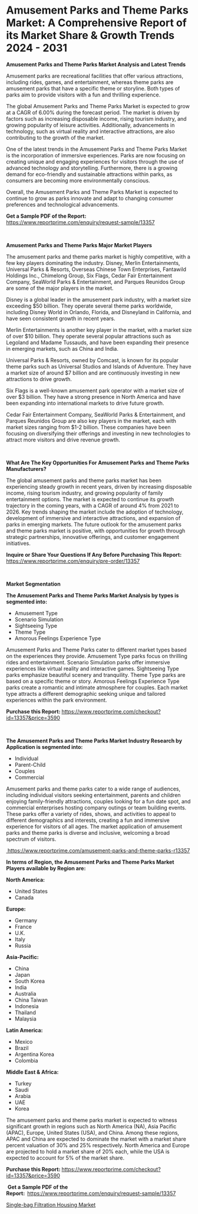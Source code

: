 <p><h1>Amusement Parks and Theme Parks Market: A Comprehensive Report of its Market Share & Growth Trends 2024 - 2031</h1></p><p><strong>Amusement Parks and Theme Parks Market Analysis and Latest Trends</strong></p>
<p><p>Amusement parks are recreational facilities that offer various attractions, including rides, games, and entertainment, whereas theme parks are amusement parks that have a specific theme or storyline. Both types of parks aim to provide visitors with a fun and thrilling experience.</p><p>The global Amusement Parks and Theme Parks Market is expected to grow at a CAGR of 6.00% during the forecast period. The market is driven by factors such as increasing disposable income, rising tourism industry, and growing popularity of leisure activities. Additionally, advancements in technology, such as virtual reality and interactive attractions, are also contributing to the growth of the market.</p><p>One of the latest trends in the Amusement Parks and Theme Parks Market is the incorporation of immersive experiences. Parks are now focusing on creating unique and engaging experiences for visitors through the use of advanced technology and storytelling. Furthermore, there is a growing demand for eco-friendly and sustainable attractions within parks, as consumers are becoming more environmentally conscious.</p><p>Overall, the Amusement Parks and Theme Parks Market is expected to continue to grow as parks innovate and adapt to changing consumer preferences and technological advancements.</p></p>
<p><strong>Get a Sample PDF of the Report:&nbsp;</strong> <a href="https://www.reportprime.com/enquiry/request-sample/13357">https://www.reportprime.com/enquiry/request-sample/13357</a></p>
<p>&nbsp;</p>
<p><strong>Amusement Parks and Theme Parks Major Market Players</strong></p>
<p><p>The amusement parks and theme parks market is highly competitive, with a few key players dominating the industry. Disney, Merlin Entertainments, Universal Parks & Resorts, Overseas Chinese Town Enterprises, Fantawild Holdings Inc., Chimelong Group, Six Flags, Cedar Fair Entertainment Company, SeaWorld Parks & Entertainment, and Parques Reunidos Group are some of the major players in the market.</p><p>Disney is a global leader in the amusement park industry, with a market size exceeding $50 billion. They operate several theme parks worldwide, including Disney World in Orlando, Florida, and Disneyland in California, and have seen consistent growth in recent years.</p><p>Merlin Entertainments is another key player in the market, with a market size of over $10 billion. They operate several popular attractions such as Legoland and Madame Tussauds, and have been expanding their presence in emerging markets, such as China and India.</p><p>Universal Parks & Resorts, owned by Comcast, is known for its popular theme parks such as Universal Studios and Islands of Adventure. They have a market size of around $7 billion and are continuously investing in new attractions to drive growth.</p><p>Six Flags is a well-known amusement park operator with a market size of over $3 billion. They have a strong presence in North America and have been expanding into international markets to drive future growth.</p><p>Cedar Fair Entertainment Company, SeaWorld Parks & Entertainment, and Parques Reunidos Group are also key players in the market, each with market sizes ranging from $1-2 billion. These companies have been focusing on diversifying their offerings and investing in new technologies to attract more visitors and drive revenue growth.</p></p>
<p>&nbsp;</p>
<p><strong>What Are The Key Opportunities For Amusement Parks and Theme Parks Manufacturers?</strong></p>
<p><p>The global amusement parks and theme parks market has been experiencing steady growth in recent years, driven by increasing disposable income, rising tourism industry, and growing popularity of family entertainment options. The market is expected to continue its growth trajectory in the coming years, with a CAGR of around 4% from 2021 to 2026. Key trends shaping the market include the adoption of technology, development of immersive and interactive attractions, and expansion of parks in emerging markets. The future outlook for the amusement parks and theme parks market is positive, with opportunities for growth through strategic partnerships, innovative offerings, and customer engagement initiatives.</p></p>
<p><strong>Inquire or Share Your Questions If Any Before Purchasing This Report:</strong> <a href="https://www.reportprime.com/enquiry/pre-order/13357">https://www.reportprime.com/enquiry/pre-order/13357</a></p>
<p>&nbsp;</p>
<p><strong>Market Segmentation</strong></p>
<p><strong>The Amusement Parks and Theme Parks Market Analysis by types is segmented into:</strong></p>
<p><ul><li>Amusement Type</li><li>Scenario Simulation</li><li>Sightseeing Type</li><li>Theme Type</li><li>Amorous Feelings Experience Type</li></ul></p>
<p><p>Amusement Parks and Theme Parks cater to different market types based on the experiences they provide. Amusement Type parks focus on thrilling rides and entertainment. Scenario Simulation parks offer immersive experiences like virtual reality and interactive games. Sightseeing Type parks emphasize beautiful scenery and tranquility. Theme Type parks are based on a specific theme or story. Amorous Feelings Experience Type parks create a romantic and intimate atmosphere for couples. Each market type attracts a different demographic seeking unique and tailored experiences within the park environment.</p></p>
<p><strong>Purchase this Report:&nbsp;</strong><a href="https://www.reportprime.com/checkout?id=13357&price=3590">https://www.reportprime.com/checkout?id=13357&price=3590</a></p>
<p>&nbsp;</p>
<p><strong>The Amusement Parks and Theme Parks Market Industry Research by Application is segmented into:</strong></p>
<p><ul><li>Individual</li><li>Parent-Child</li><li>Couples</li><li>Commercial</li></ul></p>
<p><p>Amusement parks and theme parks cater to a wide range of audiences, including individual visitors seeking entertainment, parents and children enjoying family-friendly attractions, couples looking for a fun date spot, and commercial enterprises hosting company outings or team building events. These parks offer a variety of rides, shows, and activities to appeal to different demographics and interests, creating a fun and immersive experience for visitors of all ages. The market application of amusement parks and theme parks is diverse and inclusive, welcoming a broad spectrum of visitors.</p></p>
<p><a href="https://www.reportprime.com/amusement-parks-and-theme-parks-r13357">&nbsp;https://www.reportprime.com/amusement-parks-and-theme-parks-r13357</a></p>
<p><strong>In terms of Region, the Amusement Parks and Theme Parks Market Players available by Region are:</strong></p>
<p>
    <p> <strong> North America: </strong>
        <ul>
            <li>United States</li>
            <li>Canada</li>
        </ul>
        </p> 
    <p> <strong> Europe: </strong>
        <ul>
            <li>Germany</li>
            <li>France</li>
            <li>U.K.</li>
            <li>Italy</li>
            <li>Russia</li>
        </ul>
        </p> 
    <p> <strong> Asia-Pacific: </strong>
        <ul>
            <li>China</li>
            <li>Japan</li>
            <li>South Korea</li>
            <li>India</li>
            <li>Australia</li>
            <li>China Taiwan</li>
            <li>Indonesia</li>
            <li>Thailand</li>
            <li>Malaysia</li>
        </ul>
        </p> 
    <p> <strong> Latin America: </strong>
        <ul>
            <li>Mexico</li>
            <li>Brazil</li>
            <li>Argentina Korea</li>
            <li>Colombia</li>
        </ul>
        </p> 
    <p> <strong> Middle East & Africa: </strong>
        <ul>
            <li>Turkey</li>
            <li>Saudi</li>
            <li>Arabia</li>
            <li>UAE</li>
            <li>Korea</li>
        </ul>
    </p>
    </p>
<p><p>The amusement parks and theme parks market is expected to witness significant growth in regions such as North America (NA), Asia Pacific (APAC), Europe, United States (USA), and China. Among these regions, APAC and China are expected to dominate the market with a market share percent valuation of 30% and 25% respectively. North America and Europe are projected to hold a market share of 20% each, while the USA is expected to account for 5% of the market share.</p></p>
<p><strong>Purchase this Report: </strong><a href="https://www.reportprime.com/checkout?id=13357&price=3590">https://www.reportprime.com/checkout?id=13357&price=3590</a></p>
<p>&nbsp;<strong>Get a Sample PDF of the Report:&nbsp;&nbsp;</strong><a href="https://www.reportprime.com/enquiry/request-sample/13357">https://www.reportprime.com/enquiry/request-sample/13357</a></p>
<p><strong></strong></p>
<p><p><a href="https://view.publitas.com/reportprime-1/single-bag-filtration-housing-market-focuses-on-market-share-size-and-projected-forecast-till-2031/">Single-bag Filtration Housing Market</a></p></p>